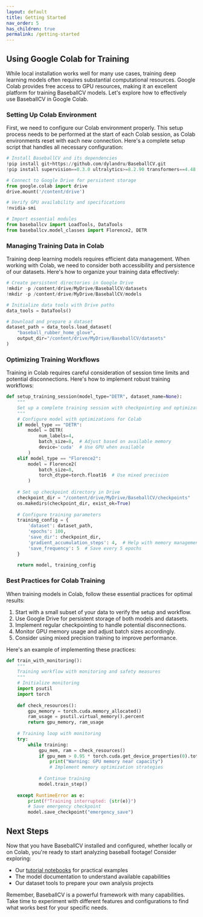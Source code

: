 ```yaml
---
layout: default
title: Getting Started
nav_order: 5
has_children: true
permalink: /getting-started
---
```


## Using Google Colab for Training

While local installation works well for many use cases, training deep learning models often requires substantial computational resources. Google Colab provides free access to GPU resources, making it an excellent platform for training BaseballCV models. Let's explore how to effectively use BaseballCV in Google Colab.

### Setting Up Colab Environment

First, we need to configure our Colab environment properly. This setup process needs to be performed at the start of each Colab session, as Colab environments reset with each new connection. Here's a complete setup script that handles all necessary configuration:

```python
# Install BaseballCV and its dependencies
!pip install git+https://github.com/dylandru/BaseballCV.git
!pip install supervision==0.3.0 ultralytics>=8.2.90 transformers==4.48.0

# Connect to Google Drive for persistent storage
from google.colab import drive
drive.mount('/content/drive')

# Verify GPU availability and specifications
!nvidia-smi

# Import essential modules
from baseballcv import LoadTools, DataTools
from baseballcv.model_classes import Florence2, DETR
```

### Managing Training Data in Colab

Training deep learning models requires efficient data management. When working with Colab, we need to consider both accessibility and persistence of our datasets. Here's how to organize your training data effectively:

```python
# Create persistent directories in Google Drive
!mkdir -p /content/drive/MyDrive/BaseballCV/datasets
!mkdir -p /content/drive/MyDrive/BaseballCV/models

# Initialize data tools with Drive paths
data_tools = DataTools()

# Download and prepare a dataset
dataset_path = data_tools.load_dataset(
    "baseball_rubber_home_glove",
    output_dir="/content/drive/MyDrive/BaseballCV/datasets"
)
```

### Optimizing Training Workflows

Training in Colab requires careful consideration of session time limits and potential disconnections. Here's how to implement robust training workflows:

```python
def setup_training_session(model_type="DETR", dataset_name=None):
    """
    Set up a complete training session with checkpointing and optimization
    """
    # Configure model with optimizations for Colab
    if model_type == "DETR":
        model = DETR(
            num_labels=4,
            batch_size=8,  # Adjust based on available memory
            device='cuda'  # Use GPU when available
        )
    elif model_type == "Florence2":
        model = Florence2(
            batch_size=8,
            torch_dtype=torch.float16  # Use mixed precision
        )
    
    # Set up checkpoint directory in Drive
    checkpoint_dir = "/content/drive/MyDrive/BaseballCV/checkpoints"
    os.makedirs(checkpoint_dir, exist_ok=True)
    
    # Configure training parameters
    training_config = {
        'dataset': dataset_path,
        'epochs': 100,
        'save_dir': checkpoint_dir,
        'gradient_accumulation_steps': 4,  # Help with memory management
        'save_frequency': 5  # Save every 5 epochs
    }
    
    return model, training_config
```

### Best Practices for Colab Training

When training models in Colab, follow these essential practices for optimal results:

1. Start with a small subset of your data to verify the setup and workflow.
2. Use Google Drive for persistent storage of both models and datasets.
3. Implement regular checkpointing to handle potential disconnections.
4. Monitor GPU memory usage and adjust batch sizes accordingly.
5. Consider using mixed precision training to improve performance.

Here's an example of implementing these practices:

```python
def train_with_monitoring():
    """
    Training workflow with monitoring and safety measures
    """
    # Initialize monitoring
    import psutil
    import torch
    
    def check_resources():
        gpu_memory = torch.cuda.memory_allocated()
        ram_usage = psutil.virtual_memory().percent
        return gpu_memory, ram_usage
    
    # Training loop with monitoring
    try:
        while training:
            gpu_mem, ram = check_resources()
            if gpu_mem > 0.95 * torch.cuda.get_device_properties(0).total_memory:
                print("Warning: GPU memory near capacity")
                # Implement memory optimization strategies
                
            # Continue training
            model.train_step()
            
    except RuntimeError as e:
        print(f"Training interrupted: {str(e)}")
        # Save emergency checkpoint
        model.save_checkpoint("emergency_save")
```

## Next Steps

Now that you have BaseballCV installed and configured, whether locally or on Colab, you're ready to start analyzing baseball footage! Consider exploring:

- Our [tutorial notebooks](https://github.com/dylandru/BaseballCV/tree/main/notebooks) for practical examples
- The model documentation to understand available capabilities
- Our dataset tools to prepare your own analysis projects

Remember, BaseballCV is a powerful framework with many capabilities. Take time to experiment with different features and configurations to find what works best for your specific needs.